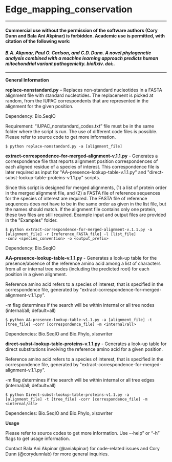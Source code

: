 # Edge_mapping_conservation

----
#### Commercial use without the permission of the software authors (Cory Dunn and Bala Ani Akpinar) is forbidden. Academic use is permitted, with citation of the following work:

#### _B.A. Akpınar, Paul O. Carlson, and C.D. Dunn. A novel phylogenetic analysis combined with a machine learning approach predicts human mitochondrial variant pathogenicity. bioRxiv. doi:._
----

**General Information**

**replace-nonstandard.py** – Replaces non-standard nucleotides in a FASTA alignment file with standard nucleotides. The replacement is picked at random, from the IUPAC correspondents that are represented in the alignment for the given position. 

Dependency: Bio.SeqIO

Requirement: “IUPAC_nonstandard_codes.txt” file must be in the same folder where the script is run. The use of different code files is possible. Please refer to source code to get more information.

```
$ python replace-nonstandard.py -a [alignment_file]
```

**extract-correspondence-for-merged-alignment-v.1.1.py** - Generates a correspondence file that reports alignment position correspondences of each aligned residue of a species of interest. This correspondence file is later required as input for "AA-presence-lookup-table-v.1.1.py" and "direct-subst-lookup-table-proteins-v.1.1.py" scripts.

Since this script is designed for merged alignments, (1) a list of protein order in the merged alignment file, and
(2) a FASTA file of reference sequences for the species of interest are required. The FASTA file of reference sequences does not have to be in the same order as given in the list file, but the names should match. If the alignment file contains only one protein, these two files are still required. Example input and output files are provided in the "Examples" folder.

```
$ python extract-correspondence-for-merged-alignment-v.1.1.py -a [alignment_file] -r [reference_FASTA_file] -l [list_file]
-conv <species_convention> -o <output_prefix>
```
Dependency: Bio.SeqIO

**AA-presence-lookup-table-v.1.1.py** - Generates a look-up table for the presence/absence of the reference amino acid among a list of characters from all or internal tree nodes (including the predicted root) for each position in a given alignment.

Reference amino acid refers to a species of interest, that is specified in the correspondence file, generated by "extract-correspondence-for-merged-alignment-v.1.1.py".

-m flag determines if the search will be within internal or all tree nodes (internal/all; default=all)

```
$ python AA-presence-lookup-table-v1.1.py -a [alignment_file] -t [tree_file] -corr [correspondence_file] -m <internal/all>
```
Dependencies: Bio.SeqIO and Bio.Phylo, xlsxwriter

**direct-subst-lookup-table-proteins-v.1.1.py** - Generates a look-up table for direct substitutions involving the reference amino acid for a given position.

Reference amino acid refers to a species of interest, that is specified in the correspondence file, generated by "extract-correspondence-for-merged-alignment-v.1.1.py".

-m flag determines if the search will be within internal or all tree edges (internal/all; default=all)

```
$ python Direct-subst-lookup-table-proteins-v1.1.py -a [alignment_file] -t [tree_file] -corr [correspondence_file] -m <internal/all>
```
Dependencies: Bio.SeqIO and Bio.Phylo, xlsxwriter

**Usage**

Please refer to source codes to get more information.
Use --help” or “-h” flags to get usage information. 

Contact Bala Ani Akpinar (@aniakpinar) for code-related issues and Cory Dunn (@corydunnlab) for more general inquiries.
